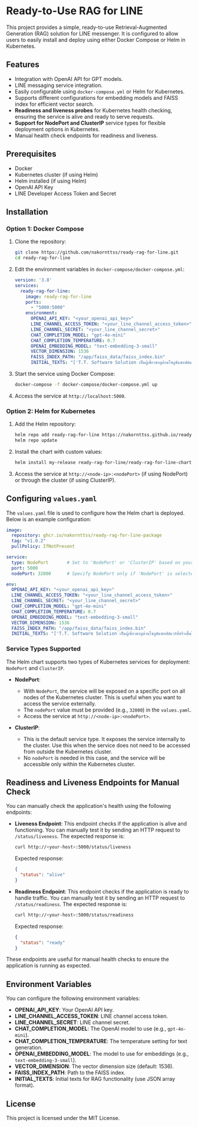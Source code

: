 # Ready-to-Use RAG for LINE

This project provides a simple, ready-to-use Retrieval-Augmented Generation (RAG) solution for LINE messenger. It is configured to allow users to easily install and deploy using either Docker Compose or Helm in Kubernetes.

## Features

- Integration with OpenAI API for GPT models.
- LINE messaging service integration.
- Easily configurable using `docker-compose.yml` or Helm for Kubernetes.
- Supports different configurations for embedding models and FAISS index for efficient vector search.
- **Readiness and liveness probes** for Kubernetes health checking, ensuring the service is alive and ready to serve requests.
- **Support for NodePort and ClusterIP** service types for flexible deployment options in Kubernetes.
- Manual health check endpoints for readiness and liveness.

## Prerequisites

- Docker
- Kubernetes cluster (if using Helm)
- Helm installed (if using Helm)
- OpenAI API Key
- LINE Developer Access Token and Secret

## Installation

### Option 1: Docker Compose

1. Clone the repository:

   ```bash
   git clone https://github.com/nakornttss/ready-rag-for-line.git
   cd ready-rag-for-line
   ```

2. Edit the environment variables in `docker-compose/docker-compose.yml`:

   ```yaml
   version: '3.8'
   services:
     ready-rag-for-line:
       image: ready-rag-for-line
       ports:
         - "5000:5000"
       environment:
         OPENAI_API_KEY: "<your_openai_api_key>"
         LINE_CHANNEL_ACCESS_TOKEN: "<your_line_channel_access_token>"
         LINE_CHANNEL_SECRET: "<your_line_channel_secret>"
         CHAT_COMPLETION_MODEL: "gpt-4o-mini"  
         CHAT_COMPLETION_TEMPERATURE: 0.7  
         OPENAI_EMBEDDING_MODEL: "text-embedding-3-small"
         VECTOR_DIMENSION: 1536
         FAISS_INDEX_PATH: "/app/faiss_data/faiss_index.bin"  
         INITIAL_TEXTS: "['T.T. Software Solution เป็นผู้เชี่ยวชาญด้านโซลูชันซอฟต์แวร์ที่สร้างขึ้นโดยทีมงาน MVP ที่มีความเชี่ยวชาญทางเทคนิค', 'เราเป็นผู้นำในด้านเทคโนโลยีของ Microsoft ในประเทศไทย โดยพัฒนาโซลูชันธุรกิจด้วย ASP.NET, Azure และ C# ด้วยทีม MVP และผู้เชี่ยวชาญ']"
   ```

3. Start the service using Docker Compose:

   ```bash
   docker-compose -f docker-compose/docker-compose.yml up
   ```

4. Access the service at `http://localhost:5000`.

### Option 2: Helm for Kubernetes

1. Add the Helm repository:

   ```bash
   helm repo add ready-rag-for-line https://nakornttss.github.io/ready-rag-for-line/
   helm repo update
   ```

2. Install the chart with custom values:

   ```bash
   helm install my-release ready-rag-for-line/ready-rag-for-line-chart -f /path/to/your/values.yaml
   ```

3. Access the service at `http://<node-ip>:<nodePort>` (if using NodePort) or through the cluster (if using ClusterIP).

## Configuring `values.yaml`

The `values.yaml` file is used to configure how the Helm chart is deployed. Below is an example configuration:

```yaml
image:
  repository: ghcr.io/nakornttss/ready-rag-for-line-package
  tag: "v1.0.2"
  pullPolicy: IfNotPresent

service:
  type: NodePort       # Set to 'NodePort' or 'ClusterIP' based on your deployment
  port: 5000
  nodePort: 32000      # Specify NodePort only if 'NodePort' is selected as the service type

env:
  OPENAI_API_KEY: "<your_openai_api_key>"
  LINE_CHANNEL_ACCESS_TOKEN: "<your_line_channel_access_token>"
  LINE_CHANNEL_SECRET: "<your_line_channel_secret>"
  CHAT_COMPLETION_MODEL: "gpt-4o-mini"
  CHAT_COMPLETION_TEMPERATURE: 0.7
  OPENAI_EMBEDDING_MODEL: "text-embedding-3-small"
  VECTOR_DIMENSION: 1536
  FAISS_INDEX_PATH: "/app/faiss_data/faiss_index.bin"
  INITIAL_TEXTS: "['T.T. Software Solution เป็นผู้เชี่ยวชาญด้านโซลูชันซอฟต์แวร์ที่สร้างขึ้นโดยทีมงาน MVP ที่มีความเชี่ยวชาญทางเทคนิค', 'เราเป็นผู้นำในด้านเทคโนโลยีของ Microsoft ในประเทศไทย โดยพัฒนาโซลูชันธุรกิจด้วย ASP.NET, Azure และ C# ด้วยทีม MVP และผู้เชี่ยวชาญ', 'หากต้องการติดต่อเรา: สำนักงานกรุงเทพฯ โทร 086-899-6243']"
```

### Service Types Supported

The Helm chart supports two types of Kubernetes services for deployment: `NodePort` and `ClusterIP`.

- **NodePort**:
  - With `NodePort`, the service will be exposed on a specific port on all nodes of the Kubernetes cluster. This is useful when you want to access the service externally.
  - The `nodePort` value must be provided (e.g., `32000`) in the `values.yaml`.
  - Access the service at `http://<node-ip>:<nodePort>`.

- **ClusterIP**:
  - This is the default service type. It exposes the service internally to the cluster. Use this when the service does not need to be accessed from outside the Kubernetes cluster.
  - No `nodePort` is needed in this case, and the service will be accessible only within the Kubernetes cluster.

## Readiness and Liveness Endpoints for Manual Check

You can manually check the application's health using the following endpoints:

- **Liveness Endpoint**: This endpoint checks if the application is alive and functioning. You can manually test it by sending an HTTP request to `/status/liveness`. The expected response is:

  ```bash
  curl http://<your-host>:5000/status/liveness
  ```

  Expected response:

  ```json
  {
    "status": "alive"
  }
  ```

- **Readiness Endpoint**: This endpoint checks if the application is ready to handle traffic. You can manually test it by sending an HTTP request to `/status/readiness`. The expected response is:

  ```bash
  curl http://<your-host>:5000/status/readiness
  ```

  Expected response:

  ```json
  {
    "status": "ready"
  }
  ```

These endpoints are useful for manual health checks to ensure the application is running as expected.

## Environment Variables

You can configure the following environment variables:

- **OPENAI_API_KEY**: Your OpenAI API key.
- **LINE_CHANNEL_ACCESS_TOKEN**: LINE channel access token.
- **LINE_CHANNEL_SECRET**: LINE channel secret.
- **CHAT_COMPLETION_MODEL**: The OpenAI model to use (e.g., `gpt-4o-mini`).
- **CHAT_COMPLETION_TEMPERATURE**: The temperature setting for text generation.
- **OPENAI_EMBEDDING_MODEL**: The model to use for embeddings (e.g., `text-embedding-3-small`).
- **VECTOR_DIMENSION**: The vector dimension size (default: 1536).
- **FAISS_INDEX_PATH**: Path to the FAISS index.
- **INITIAL_TEXTS**: Initial texts for RAG functionality (use JSON array format).

## License

This project is licensed under the MIT License.
